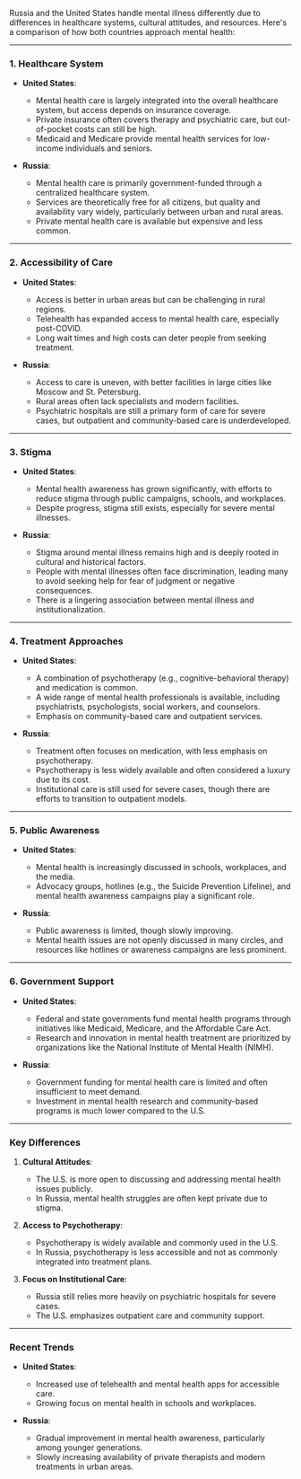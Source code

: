 Russia and the United States handle mental illness differently due to differences in healthcare systems, cultural attitudes, and resources. Here's a comparison of how both countries approach mental health:

---

### **1. Healthcare System**
- **United States**:
  - Mental health care is largely integrated into the overall healthcare system, but access depends on insurance coverage.
  - Private insurance often covers therapy and psychiatric care, but out-of-pocket costs can still be high.
  - Medicaid and Medicare provide mental health services for low-income individuals and seniors.

- **Russia**:
  - Mental health care is primarily government-funded through a centralized healthcare system.
  - Services are theoretically free for all citizens, but quality and availability vary widely, particularly between urban and rural areas.
  - Private mental health care is available but expensive and less common.

---

### **2. Accessibility of Care**
- **United States**:
  - Access is better in urban areas but can be challenging in rural regions.
  - Telehealth has expanded access to mental health care, especially post-COVID.
  - Long wait times and high costs can deter people from seeking treatment.

- **Russia**:
  - Access to care is uneven, with better facilities in large cities like Moscow and St. Petersburg.
  - Rural areas often lack specialists and modern facilities.
  - Psychiatric hospitals are still a primary form of care for severe cases, but outpatient and community-based care is underdeveloped.

---

### **3. Stigma**
- **United States**:
  - Mental health awareness has grown significantly, with efforts to reduce stigma through public campaigns, schools, and workplaces.
  - Despite progress, stigma still exists, especially for severe mental illnesses.

- **Russia**:
  - Stigma around mental illness remains high and is deeply rooted in cultural and historical factors.
  - People with mental illnesses often face discrimination, leading many to avoid seeking help for fear of judgment or negative consequences.
  - There is a lingering association between mental illness and institutionalization.

---

### **4. Treatment Approaches**
- **United States**:
  - A combination of psychotherapy (e.g., cognitive-behavioral therapy) and medication is common.
  - A wide range of mental health professionals is available, including psychiatrists, psychologists, social workers, and counselors.
  - Emphasis on community-based care and outpatient services.

- **Russia**:
  - Treatment often focuses on medication, with less emphasis on psychotherapy.
  - Psychotherapy is less widely available and often considered a luxury due to its cost.
  - Institutional care is still used for severe cases, though there are efforts to transition to outpatient models.

---

### **5. Public Awareness**
- **United States**:
  - Mental health is increasingly discussed in schools, workplaces, and the media.
  - Advocacy groups, hotlines (e.g., the Suicide Prevention Lifeline), and mental health awareness campaigns play a significant role.

- **Russia**:
  - Public awareness is limited, though slowly improving.
  - Mental health issues are not openly discussed in many circles, and resources like hotlines or awareness campaigns are less prominent.

---

### **6. Government Support**
- **United States**:
  - Federal and state governments fund mental health programs through initiatives like Medicaid, Medicare, and the Affordable Care Act.
  - Research and innovation in mental health treatment are prioritized by organizations like the National Institute of Mental Health (NIMH).

- **Russia**:
  - Government funding for mental health care is limited and often insufficient to meet demand.
  - Investment in mental health research and community-based programs is much lower compared to the U.S.

---

### **Key Differences**
1. **Cultural Attitudes**:
   - The U.S. is more open to discussing and addressing mental health issues publicly.
   - In Russia, mental health struggles are often kept private due to stigma.

2. **Access to Psychotherapy**:
   - Psychotherapy is widely available and commonly used in the U.S.
   - In Russia, psychotherapy is less accessible and not as commonly integrated into treatment plans.

3. **Focus on Institutional Care**:
   - Russia still relies more heavily on psychiatric hospitals for severe cases.
   - The U.S. emphasizes outpatient care and community support.

---

### **Recent Trends**
- **United States**:
  - Increased use of telehealth and mental health apps for accessible care.
  - Growing focus on mental health in schools and workplaces.

- **Russia**:
  - Gradual improvement in mental health awareness, particularly among younger generations.
  - Slowly increasing availability of private therapists and modern treatments in urban areas.
